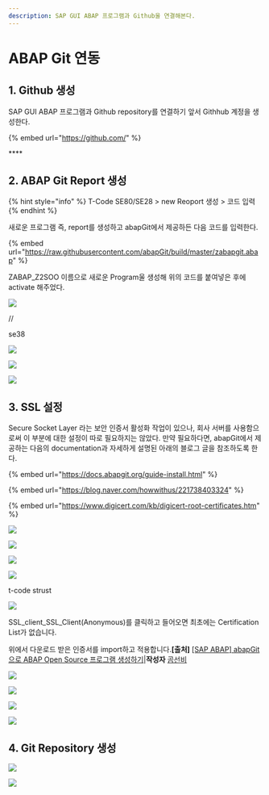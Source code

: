 ```yaml
---
description: SAP GUI ABAP 프로그램과 Github울 연결해본다.
---
```


# ABAP Git 연동

## 1. Github 생성

SAP GUI ABAP 프로그램과 Github repository를 연결하기 앞서 Githhub 계정을 생성한다. 

{% embed url="https://github.com/" %}

\*\*\*\*

## 2. ABAP Git Report 생성

{% hint style="info" %}
T-Code SE80/SE28 &gt; new Reoport 생성 &gt; 코드 입력
{% endhint %}

새로운 프로그램 즉, report를 생성하고 abapGit에서 제공하든 다음 코드를 입력한다. 

{% embed url="https://raw.githubusercontent.com/abapGit/build/master/zabapgit.abap" %}

ZABAP\_Z2SOO 이름으로 새로운 Program울 생성해 위의 코드를 붙여넣은 후에 activate 해주었다. 

![](../../.gitbook/assets/image%20%28700%29.png)

//

se38 

![](../../.gitbook/assets/image%20%28713%29.png)

![](../../.gitbook/assets/image%20%28678%29.png)

![](../../.gitbook/assets/image%20%28681%29.png)

## 3. SSL 설정

Secure Socket Layer 라는 보안 인증서 활성화 작업이 있으나, 회사 서버를 사용함으로써 이 부분에 대한 설정이 따로 필요하지는 않았다. 만약 필요하다면, abapGit에서 제공하는 다음의 documentation과 자세하게 설명된 아래의 블로그 글을 참조하도록 한다. 

{% embed url="https://docs.abapgit.org/guide-install.html" %}

{% embed url="https://blog.naver.com/howwithus/221738403324" %}

{% embed url="https://www.digicert.com/kb/digicert-root-certificates.htm" %}

![](../../.gitbook/assets/image%20%28707%29.png)

![](../../.gitbook/assets/image%20%28692%29.png)

![](../../.gitbook/assets/image%20%28720%29.png)

![](../../.gitbook/assets/image%20%28674%29.png)

t-code strust



![](../../.gitbook/assets/image%20%28682%29.png)

SSL\_client\_SSL\_Client\(Anonymous\)를 클릭하고 들어오면 최초에는 Certification List가 없습니다.

위에서 다운로드 받은 인증서를 import하고 적용합니다.**\[출처\]** [\[SAP ABAP\] abapGit 으로 ABAP Open Source 프로그램 생성하기](https://blog.naver.com/howwithus/221738403324)\|**작성자** [곰선비](https://blog.naver.com/howwithus)



![](../../.gitbook/assets/image%20%28711%29.png)

![](../../.gitbook/assets/image%20%28672%29.png)

![](../../.gitbook/assets/image%20%28698%29.png)







![](../../.gitbook/assets/image%20%28699%29.png)

## 4. Git Repository 생성

![](../../.gitbook/assets/image%20%28719%29.png)

![](../../.gitbook/assets/image%20%28685%29.png)





